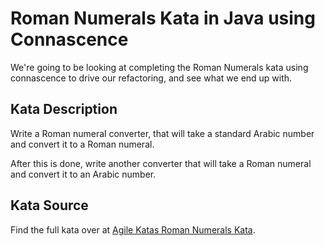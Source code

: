 # Roman Numerals Kata in Java using Connascence
We're going to be looking at completing the Roman Numerals kata using connascence to drive our refactoring, and see what we end up with.

## Kata Description
Write a Roman numeral converter, that will take a standard Arabic number and convert it to a Roman numeral.

After this is done, write another converter that will take a Roman numeral and convert it to an Arabic number.

## Kata Source
Find the full kata over at [Agile Katas Roman Numerals Kata](http://agilekatas.co.uk/katas/RomanNumerals-Kata).
